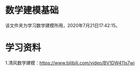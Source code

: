 # 数学建模基础
该文件夹为学习数学建模所用，2020年7月21日17:42:15。  
# 学习资料
1.清风数学建模：https://www.bilibili.com/video/BV1DW411s7wi
